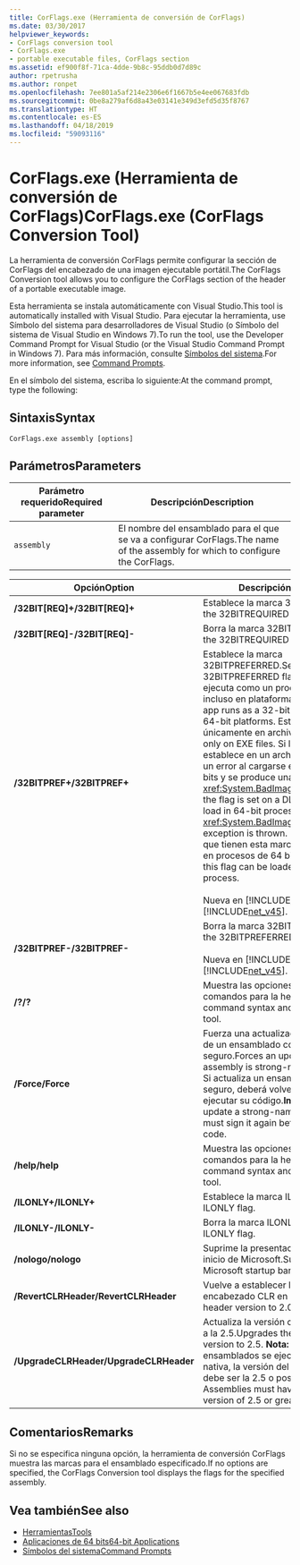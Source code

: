 ```yaml
---
title: CorFlags.exe (Herramienta de conversión de CorFlags)
ms.date: 03/30/2017
helpviewer_keywords:
- CorFlags conversion tool
- CorFlags.exe
- portable executable files, CorFlags section
ms.assetid: ef900f8f-71ca-4dde-9b8c-95ddb0d7d89c
author: rpetrusha
ms.author: ronpet
ms.openlocfilehash: 7ee801a5af214e2306e6f1667b5e4ee067683fdb
ms.sourcegitcommit: 0be8a279af6d8a43e03141e349d3efd5d35f8767
ms.translationtype: HT
ms.contentlocale: es-ES
ms.lasthandoff: 04/18/2019
ms.locfileid: "59093116"
---
```

# <a name="corflagsexe-corflags-conversion-tool"></a><span data-ttu-id="f1fba-102">CorFlags.exe (Herramienta de conversión de CorFlags)</span><span class="sxs-lookup"><span data-stu-id="f1fba-102">CorFlags.exe (CorFlags Conversion Tool)</span></span>
<span data-ttu-id="f1fba-103">La herramienta de conversión CorFlags permite configurar la sección de CorFlags del encabezado de una imagen ejecutable portátil.</span><span class="sxs-lookup"><span data-stu-id="f1fba-103">The CorFlags Conversion tool allows you to configure the CorFlags section of the header of a portable executable image.</span></span>  
  
 <span data-ttu-id="f1fba-104">Esta herramienta se instala automáticamente con Visual Studio.</span><span class="sxs-lookup"><span data-stu-id="f1fba-104">This tool is automatically installed with Visual Studio.</span></span> <span data-ttu-id="f1fba-105">Para ejecutar la herramienta, use Símbolo del sistema para desarrolladores de Visual Studio (o Símbolo del sistema de Visual Studio en Windows 7).</span><span class="sxs-lookup"><span data-stu-id="f1fba-105">To run the tool, use the Developer Command Prompt for Visual Studio (or the Visual Studio Command Prompt in Windows 7).</span></span> <span data-ttu-id="f1fba-106">Para más información, consulte [Símbolos del sistema](../../../docs/framework/tools/developer-command-prompt-for-vs.md).</span><span class="sxs-lookup"><span data-stu-id="f1fba-106">For more information, see [Command Prompts](../../../docs/framework/tools/developer-command-prompt-for-vs.md).</span></span>  
  
 <span data-ttu-id="f1fba-107">En el símbolo del sistema, escriba lo siguiente:</span><span class="sxs-lookup"><span data-stu-id="f1fba-107">At the command prompt, type the following:</span></span>  
  
## <a name="syntax"></a><span data-ttu-id="f1fba-108">Sintaxis</span><span class="sxs-lookup"><span data-stu-id="f1fba-108">Syntax</span></span>  
  
```  
CorFlags.exe assembly [options]  
```  
  
## <a name="parameters"></a><span data-ttu-id="f1fba-109">Parámetros</span><span class="sxs-lookup"><span data-stu-id="f1fba-109">Parameters</span></span>  
  
|<span data-ttu-id="f1fba-110">Parámetro requerido</span><span class="sxs-lookup"><span data-stu-id="f1fba-110">Required parameter</span></span>|<span data-ttu-id="f1fba-111">Descripción</span><span class="sxs-lookup"><span data-stu-id="f1fba-111">Description</span></span>|  
|------------------------|-----------------|  
|`assembly`|<span data-ttu-id="f1fba-112">El nombre del ensamblado para el que se va a configurar CorFlags.</span><span class="sxs-lookup"><span data-stu-id="f1fba-112">The name of the assembly for which to configure the CorFlags.</span></span>|  
  
|<span data-ttu-id="f1fba-113">Opción</span><span class="sxs-lookup"><span data-stu-id="f1fba-113">Option</span></span>|<span data-ttu-id="f1fba-114">Descripción</span><span class="sxs-lookup"><span data-stu-id="f1fba-114">Description</span></span>|  
|------------|-----------------|  
|<span data-ttu-id="f1fba-115">**/32BIT[REQ]+**</span><span class="sxs-lookup"><span data-stu-id="f1fba-115">**/32BIT[REQ]+**</span></span>|<span data-ttu-id="f1fba-116">Establece la marca 32BITREQUIRED.</span><span class="sxs-lookup"><span data-stu-id="f1fba-116">Sets the 32BITREQUIRED flag.</span></span>|  
|<span data-ttu-id="f1fba-117">**/32BIT[REQ]-**</span><span class="sxs-lookup"><span data-stu-id="f1fba-117">**/32BIT[REQ]-**</span></span>|<span data-ttu-id="f1fba-118">Borra la marca 32BITREQUIRED.</span><span class="sxs-lookup"><span data-stu-id="f1fba-118">Clears the 32BITREQUIRED flag.</span></span>|  
|<span data-ttu-id="f1fba-119">**/32BITPREF+**</span><span class="sxs-lookup"><span data-stu-id="f1fba-119">**/32BITPREF+**</span></span>|<span data-ttu-id="f1fba-120">Establece la marca 32BITPREFERRED.</span><span class="sxs-lookup"><span data-stu-id="f1fba-120">Sets the 32BITPREFERRED flag.</span></span> <span data-ttu-id="f1fba-121">La aplicación se ejecuta como un proceso de 32 bits incluso en plataformas de 64 bits.</span><span class="sxs-lookup"><span data-stu-id="f1fba-121">The app runs as a 32-bit process even on 64-bit platforms.</span></span> <span data-ttu-id="f1fba-122">Establezca esta marca únicamente en archivos EXE.</span><span class="sxs-lookup"><span data-stu-id="f1fba-122">Set this flag only on EXE files.</span></span> <span data-ttu-id="f1fba-123">Si la marca se establece en un archivo DLL, este genera un error al cargarse en procesos de 64 bits y se produce una excepción <xref:System.BadImageFormatException>.</span><span class="sxs-lookup"><span data-stu-id="f1fba-123">If the flag is set on a DLL, the DLL fails to load in 64-bit processes, and a <xref:System.BadImageFormatException> exception is thrown.</span></span> <span data-ttu-id="f1fba-124">Los archivos EXE que tienen esta marca se pueden cargar en procesos de 64 bits.</span><span class="sxs-lookup"><span data-stu-id="f1fba-124">An EXE file with this flag can be loaded into a 64-bit process.</span></span><br /><br /> <span data-ttu-id="f1fba-125">Nueva en [!INCLUDE[net_v45](../../../includes/net-v45-md.md)].</span><span class="sxs-lookup"><span data-stu-id="f1fba-125">New in the [!INCLUDE[net_v45](../../../includes/net-v45-md.md)].</span></span>|  
|<span data-ttu-id="f1fba-126">**/32BITPREF-**</span><span class="sxs-lookup"><span data-stu-id="f1fba-126">**/32BITPREF-**</span></span>|<span data-ttu-id="f1fba-127">Borra la marca 32BITPREFERRED.</span><span class="sxs-lookup"><span data-stu-id="f1fba-127">Clears the 32BITPREFERRED flag.</span></span><br /><br /> <span data-ttu-id="f1fba-128">Nueva en [!INCLUDE[net_v45](../../../includes/net-v45-md.md)].</span><span class="sxs-lookup"><span data-stu-id="f1fba-128">New in the [!INCLUDE[net_v45](../../../includes/net-v45-md.md)].</span></span>|  
|<span data-ttu-id="f1fba-129">**/?**</span><span class="sxs-lookup"><span data-stu-id="f1fba-129">**/?**</span></span>|<span data-ttu-id="f1fba-130">Muestra las opciones y la sintaxis de los comandos para la herramienta.</span><span class="sxs-lookup"><span data-stu-id="f1fba-130">Displays command syntax and options for the tool.</span></span>|  
|<span data-ttu-id="f1fba-131">**/Force**</span><span class="sxs-lookup"><span data-stu-id="f1fba-131">**/Force**</span></span>|<span data-ttu-id="f1fba-132">Fuerza una actualización aunque se trate de un ensamblado con nombre seguro.</span><span class="sxs-lookup"><span data-stu-id="f1fba-132">Forces an update even if the assembly is strong-named.</span></span> <span data-ttu-id="f1fba-133">**Importante:**  Si actualiza un ensamblado con nombre seguro, deberá volverlo a firmar antes de ejecutar su código.</span><span class="sxs-lookup"><span data-stu-id="f1fba-133">**Important:**  If you update a strong-named assembly, you must sign it again before executing its code.</span></span>|  
|<span data-ttu-id="f1fba-134">**/help**</span><span class="sxs-lookup"><span data-stu-id="f1fba-134">**/help**</span></span>|<span data-ttu-id="f1fba-135">Muestra las opciones y la sintaxis de los comandos para la herramienta.</span><span class="sxs-lookup"><span data-stu-id="f1fba-135">Displays command syntax and options for the tool.</span></span>|  
|<span data-ttu-id="f1fba-136">**/ILONLY+**</span><span class="sxs-lookup"><span data-stu-id="f1fba-136">**/ILONLY+**</span></span>|<span data-ttu-id="f1fba-137">Establece la marca ILONLY.</span><span class="sxs-lookup"><span data-stu-id="f1fba-137">Sets the ILONLY flag.</span></span>|  
|<span data-ttu-id="f1fba-138">**/ILONLY-**</span><span class="sxs-lookup"><span data-stu-id="f1fba-138">**/ILONLY-**</span></span>|<span data-ttu-id="f1fba-139">Borra la marca ILONLY.</span><span class="sxs-lookup"><span data-stu-id="f1fba-139">Clears the ILONLY flag.</span></span>|  
|<span data-ttu-id="f1fba-140">**/nologo**</span><span class="sxs-lookup"><span data-stu-id="f1fba-140">**/nologo**</span></span>|<span data-ttu-id="f1fba-141">Suprime la presentación de la portada de inicio de Microsoft.</span><span class="sxs-lookup"><span data-stu-id="f1fba-141">Suppresses the Microsoft startup banner display.</span></span>|  
|<span data-ttu-id="f1fba-142">**/RevertCLRHeader**</span><span class="sxs-lookup"><span data-stu-id="f1fba-142">**/RevertCLRHeader**</span></span>|<span data-ttu-id="f1fba-143">Vuelve a establecer la versión del encabezado CLR en 2.0.</span><span class="sxs-lookup"><span data-stu-id="f1fba-143">Reverts the CLR header version to 2.0.</span></span>|  
|<span data-ttu-id="f1fba-144">**/UpgradeCLRHeader**</span><span class="sxs-lookup"><span data-stu-id="f1fba-144">**/UpgradeCLRHeader**</span></span>|<span data-ttu-id="f1fba-145">Actualiza la versión del encabezado CLR a la 2.5.</span><span class="sxs-lookup"><span data-stu-id="f1fba-145">Upgrades the CLR header version to 2.5.</span></span> <span data-ttu-id="f1fba-146">**Nota:**  Para que los ensamblados se ejecuten de forma nativa, la versión del encabezado CLR debe ser la 2.5 o posterior.</span><span class="sxs-lookup"><span data-stu-id="f1fba-146">**Note:**  Assemblies must have a CLR header version of 2.5 or greater to run natively.</span></span>|  
  
## <a name="remarks"></a><span data-ttu-id="f1fba-147">Comentarios</span><span class="sxs-lookup"><span data-stu-id="f1fba-147">Remarks</span></span>  
 <span data-ttu-id="f1fba-148">Si no se especifica ninguna opción, la herramienta de conversión CorFlags muestra las marcas para el ensamblado especificado.</span><span class="sxs-lookup"><span data-stu-id="f1fba-148">If no options are specified, the CorFlags Conversion tool displays the flags for the specified assembly.</span></span>  
  
## <a name="see-also"></a><span data-ttu-id="f1fba-149">Vea también</span><span class="sxs-lookup"><span data-stu-id="f1fba-149">See also</span></span>

- [<span data-ttu-id="f1fba-150">Herramientas</span><span class="sxs-lookup"><span data-stu-id="f1fba-150">Tools</span></span>](../../../docs/framework/tools/index.md)
- [<span data-ttu-id="f1fba-151">Aplicaciones de 64 bits</span><span class="sxs-lookup"><span data-stu-id="f1fba-151">64-bit Applications</span></span>](../../../docs/framework/64-bit-apps.md)
- [<span data-ttu-id="f1fba-152">Símbolos del sistema</span><span class="sxs-lookup"><span data-stu-id="f1fba-152">Command Prompts</span></span>](../../../docs/framework/tools/developer-command-prompt-for-vs.md)

